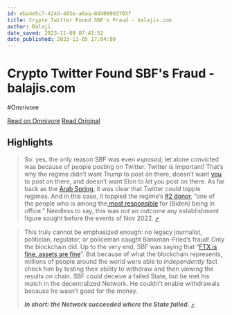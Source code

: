```yaml
---
id: eba4e5c7-424d-403e-a6aa-0d400903703f
title: Crypto Twitter Found SBF's Fraud - balajis.com
author: Balaji
date_saved: 2023-11-09 07:41:52
date_published: 2023-11-05 17:04:09
---
```


# Crypto Twitter Found SBF's Fraud - balajis.com
#Omnivore

[Read on Omnivore](https://omnivore.app/me/crypto-twitter-found-sbf-s-fraud-balajis-com-18bb4bf3810)
[Read Original](https://balajis.com/p/crypto-twitter-found-sbfs-fraud)

## Highlights

> So: yes, the only reason SBF was even _exposed_, let alone convicted was because of people posting on Twitter. Twitter is important! That’s why the regime didn’t want Trump to post on there, doesn’t want [you](https://www.nytimes.com/2019/10/04/opinion/sunday/free-speech-social-media-violence.html) to post on there, and doesn’t want Elon to _let_ you post on there. As far back as the [Arab Spring](https://www.washington.edu/news/2011/09/12/new-study-quantifies-use-of-social-media-in-arab-spring/), it was clear that Twitter could topple regimes. And in this case, it toppled the regime’s [#2 donor](https://archive.ph/Dnxv1), “one of the people who is among the[ most responsible](https://archive.ph/05ezK#selection-1663.37-1663.120) for \[Biden\] being in office.” Needless to say, this was _not_ an outcome any establishment figure sought before the events of Nov 2022. [⤴️](https://omnivore.app/me/crypto-twitter-found-sbf-s-fraud-balajis-com-18bb4bf3810#4deab841-62c4-4fc2-aeb7-e1a44f8dfb5b) 

> This truly cannot be emphasized enough: no legacy journalist, politician, regulator, or policeman caught Bankman-Fried’s fraud! Only the blockchain did. Up to the very end, SBF was saying that “[FTX is fine, assets are fine](https://cointelegraph.com/news/ftx-founder-sam-bankman-fried-removes-assets-are-fine-flood-from-twitter)”. But because of what the blockchain represents, millions of people around the world were able to _independently_ fact check him by testing their ability to withdraw and then viewing the results on chain. SBF could deceive a failed State, but he met his match in the decentralized Network. He couldn’t enable withdrawals because he wasn’t good for the money.
> 
> _**In short: the Network succeeded where the State failed.**_ [⤴️](https://omnivore.app/me/crypto-twitter-found-sbf-s-fraud-balajis-com-18bb4bf3810#71a0bbc0-958d-4eed-bc43-a248aad5916b) 

